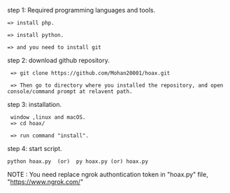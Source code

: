 step 1: Required programming languages and tools.
     
    => install php.
    
    => install python.
     
    => and you need to install git

step 2: download github repository.
   
     => git clone https://github.com/Mohan20001/hoax.git
     
     => Then go to directory where you installed the repository, and open console/command prompt at relavent path.

step 3: installation.
    
     window ,linux and macOS.
     => cd hoax/
     
     => run command "install".

step 4: start script.

    python hoax.py  (or)  py hoax.py (or) hoax.py


NOTE : You need replace ngrok authontication token in "hoax.py" file, "https://www.ngrok.com/"
